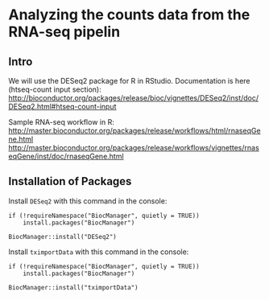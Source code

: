# Analyzing the counts data from the RNA-seq pipelin
## Intro
We will use the DESeq2 package for R in RStudio. Documentation is here (htseq-count input section):
http://bioconductor.org/packages/release/bioc/vignettes/DESeq2/inst/doc/DESeq2.html#htseq-count-input

Sample RNA-seq workflow in R:
http://master.bioconductor.org/packages/release/workflows/html/rnaseqGene.html
http://master.bioconductor.org/packages/release/workflows/vignettes/rnaseqGene/inst/doc/rnaseqGene.html

## Installation of Packages
Install `DESeq2` with this command in the console:
```
if (!requireNamespace("BiocManager", quietly = TRUE))
    install.packages("BiocManager")

BiocManager::install("DESeq2")
```
Install `tximportData` with this command in the console:
```
if (!requireNamespace("BiocManager", quietly = TRUE))
    install.packages("BiocManager")

BiocManager::install("tximportData")
```

